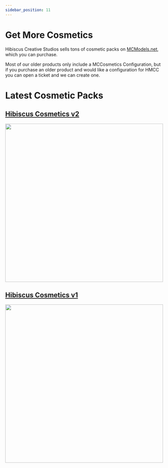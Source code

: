 ```yaml
---
sidebar_position: 11
---
```


# Get More Cosmetics


Hibiscus Creative Studios sells tons of cosmetic packs on [MCModels.net](https://mcmodels.net/vendors/hibiscus-studios-store/), which you can purchase.

Most of our older products only include a MCCosmetics Configuration, but if you purchase an older product and would like a configuration for HMCC you can open a ticket and we can create one.

# Latest Cosmetic Packs

## [Hibiscus Cosmetics v2](https://mcmodels.net/model/hibiscus-cosmetics-v2/)

<img src="https://i.ibb.co/gTzJcND/image-2023-02-14-160350007.png"  width="500" height="500"></img>

## [Hibiscus Cosmetics v1](https://mcmodels.net/model/hibiscus-cosmetics-v1/)

<img src="https://i.ibb.co/xGR1RLF/image-2023-02-14-160547296.png"  width="500" height="500"></img>